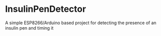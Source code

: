 # InsulinPenDetector
A simple ESP8266/Arduino based project for detecting the presence of an insulin pen and timing it
